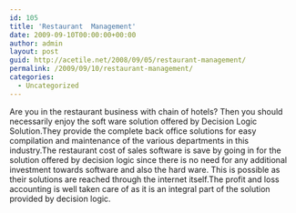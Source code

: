 ```yaml
---
id: 105
title: 'Restaurant  Management'
date: 2009-09-10T00:00:00+00:00
author: admin
layout: post
guid: http://acetile.net/2008/09/05/restaurant-management/
permalink: /2009/09/10/restaurant-management/
categories:
  - Uncategorized
---
```

Are you in the restaurant business with chain of hotels? Then you should necessarily enjoy the soft ware solution offered by Decision Logic Solution.They provide the complete back office solutions for easy compilation and maintenance of the various departments in this industry.The restaurant cost of sales software is save by going in for the solution offered by decision logic since there is no need for any additional investment towards software and also the hard ware. This is possible as their solutions are reached through the internet itself.The profit and loss accounting is well taken care of as it is an integral part of the solution provided by decision logic.